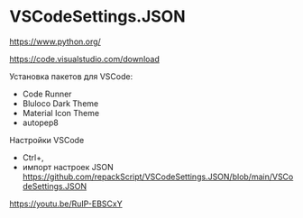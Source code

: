# VSCodeSettings.JSON

https://www.python.org/

https://code.visualstudio.com/download

Установка пакетов для VSCode:
- Code Runner
- Bluloco Dark Theme
- Material Icon Theme
- autopep8

Настройки VSCode
- Ctrl+,
- импорт настроек JSON
https://github.com/repackScript/VSCodeSettings.JSON/blob/main/VSCodeSettings.JSON

https://youtu.be/RuIP-EBSCxY
